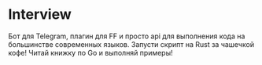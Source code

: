 # Interview

Бот для Telegram, плагин для FF и просто api для выполнения кода на большинстве современных языков. Запусти скрипт на Rust за чашечкой кофе! Читай книжку по Go и выполняй примеры!
